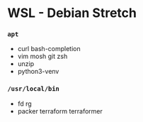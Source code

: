WSL - Debian Stretch
========

### `apt`
- curl bash-completion
- vim mosh git zsh
- unzip
- python3-venv

### `/usr/local/bin`
- fd rg
- packer terraform terraformer
